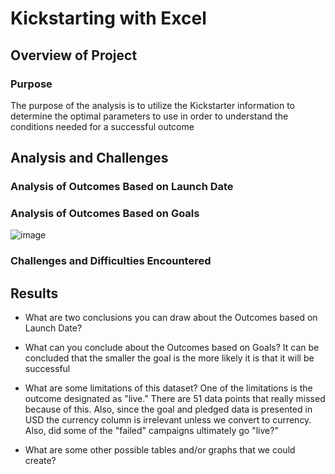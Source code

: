 # Kickstarting with Excel

## Overview of Project

### Purpose
The purpose of the analysis is to utilize the Kickstarter information to determine the optimal parameters to use in order to understand the conditions needed for a successful outcome

## Analysis and Challenges

### Analysis of Outcomes Based on Launch Date


### Analysis of Outcomes Based on Goals
![image](https://user-images.githubusercontent.com/85522326/124329136-eaedf380-db58-11eb-9ec4-5bc75cc19a71.png)

### Challenges and Difficulties Encountered

## Results

- What are two conclusions you can draw about the Outcomes based on Launch Date?



- What can you conclude about the Outcomes based on Goals? 
It can be concluded that the smaller the goal is the more likely it is that it will be successful

- What are some limitations of this dataset?
One of the limitations is the outcome designated as "live." There are 51 data points that really missed because of this. Also, since the goal and pledged data is presented in USD the currency column is irrelevant unless we convert to currency. Also, did some of the "failed" campaigns ultimately go "live?"

- What are some other possible tables and/or graphs that we could create?

